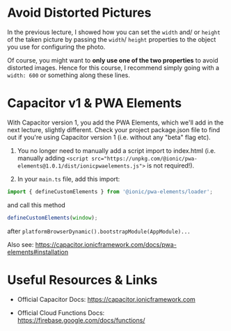 # Avoid Distorted Pictures

In the previous lecture, I showed how you can set the `width` and/ or `height` of the taken picture by passing the `width`/ `height` properties to the object you use for configuring the photo.

Of course, you might want to **only use one of the two properties** to avoid distorted images. Hence for this course, I recommend simply going with a `width: 600` or something along these lines.

# Capacitor v1 & PWA Elements

With Capacitor version 1, you add the PWA Elements, which we'll add in the next lecture, slightly different. Check your project package.json file to find out if you're using Capacitor version 1 (i.e. without any "beta" flag etc).

1. You no longer need to manually add a script import to index.html (i.e. manually adding `<script src="https://unpkg.com/@ionic/pwa-elements@1.0.1/dist/ionicpwaelements.js">` is not required!).

2. In your `main.ts` file, add this import:

```javascript
import { defineCustomElements } from '@ionic/pwa-elements/loader';
```

and call this method

```javascript
defineCustomElements(window);
```

after `platformBrowserDynamic().bootstrapModule(AppModule)...`

Also see: https://capacitor.ionicframework.com/docs/pwa-elements#installation

# Useful Resources & Links

- Official Capacitor Docs: https://capacitor.ionicframework.com

- Official Cloud Functions Docs: https://firebase.google.com/docs/functions/
